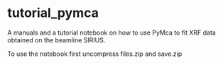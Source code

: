 # tutorial_pymca

A manuals and a tutorial notebook on how to use PyMca to fit XRF data obtained on the beamline SIRIUS.

To use the notebook first uncompress files.zip and save.zip
